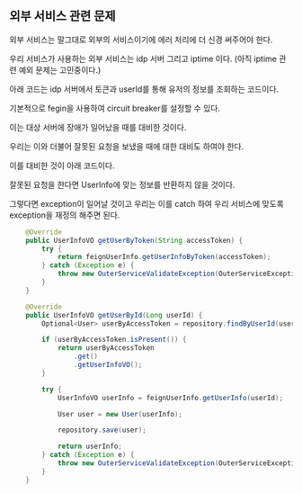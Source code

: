 ## 외부 서비스 관련 문제

외부 서비스는 말그대로 외부의 서비스이기에 에러 처리에 더 신경 써주어야 한다.

우리 서비스가 사용하는 외부 서비스는 idp 서버 그리고 iptime 이다. (아직 iptime 관련 예외 문제는 고민중이다.)

아래 코드는 idp 서버에서 토큰과 userId를 통해 유저의 정보를 조회하는 코드이다.

기본적으로 fegin을 사용하여 circuit breaker를 설정할 수 있다.

이는 대상 서버에 장애가 일어났을 때를 대비한 것이다.

우리는 이와 더불어 잘못된 요청을 보냈을 때에 대한 대비도 하여야 한다.

이를 대비한 것이 아래 코드이다.

잘못된 요청을 한다면 UserInfo에 맞는 정보를 반환하지 않을 것이다.

그렇다면 exception이 일어날 것이고 우리는 이를 catch 하여 우리 서비스에 맞도록 exception을 재정의 해주면 된다.

```java
    @Override
    public UserInfoVO getUserByToken(String accessToken) {
        try {
            return feignUserInfo.getUserInfoByToken(accessToken);
        } catch (Exception e) {
            throw new OuterServiceValidateException(OuterServiceException.IDP_EXCEPTION);
        }
    }

    @Override
    public UserInfoVO getUserById(Long userId) {
        Optional<User> userByAccessToken = repository.findByUserId(userId);

        if (userByAccessToken.isPresent()) {
            return userByAccessToken
                .get()
                .getUserInfoVO();
        }

        try {
            UserInfoVO userInfo = feignUserInfo.getUserInfo(userId);

            User user = new User(userInfo);

            repository.save(user);

            return userInfo;
        } catch (Exception e) {
            throw new OuterServiceValidateException(OuterServiceException.IDP_EXCEPTION);
        }
    }
```